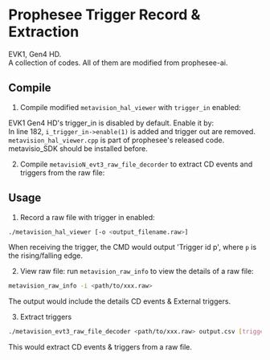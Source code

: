 
# Prophesee Trigger Record & Extraction

EVK1, Gen4 HD.  
A collection of codes. All of them are modified from prophesee-ai.

## Compile

1. Compile modified `metavision_hal_viewer` with `trigger_in` enabled:

EVK1 Gen4 HD's trigger_in is disabled by default. Enable it by:  
In line 182, `i_trigger_in->enable(1)` is added and trigger out are removed.  
`metavision_hal_viewer.cpp` is part of prophesee's released code. metavisio_SDK should be installed before.


2. Compile `metavisioN_evt3_raw_file_decorder` to extract CD events and triggers from the raw file:

## Usage
1. Record a raw file with trigger in enabled:
```bash
./metavision_hal_viewer [-o <output_filename.raw>]
```
When receiving the trigger, the CMD would output 'Trigger <timestamp> id p', where `p` is the rising/falling edge.

2. View raw file:
run `metavision_raw_info` to view the details of a raw file:
```bash
metavision_raw_info -i <path/to/xxx.raw>
```
The output would include the details CD events & External triggers.

3. Extract triggers
```bash
./metavision_evt3_raw_file_decoder <path/to/xxx.raw> output.csv [triggers.csv]
```
This would extract CD events & triggers from a raw file.


